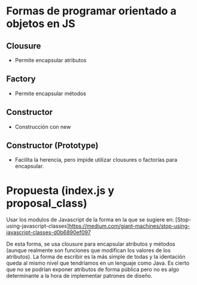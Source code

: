 # Formas de programar orientado a objetos en JS

## Clousure
- Permite encapsular atributos

## Factory
- Permite encapsular métodos

## Constructor
- Construcción con new

## Constructor (Prototype)
- Facilita la herencia, pero impide utilizar clousures o factorías para encapsular.


# Propuesta (index.js y proposal_class)
Usar los modulos de Javascript de la forma en la que se sugiere en:  [Stop-using-javascript-classes]https://medium.com/giant-machines/stop-using-javascript-classes-d0b6890ef097

De esta forma, se usa clousure para encapsular atributos y métodos (aunque realmente son funciones que modifican los valores de los atributos). La forma de escribir es la más simple de todas y la identación queda al mismo nivel que tendríamos en un lenguaje como Java. Es cierto que no se podrían exponer atributos de forma pública pero no es algo determinante a la hora de implementar patrones de diseño.

